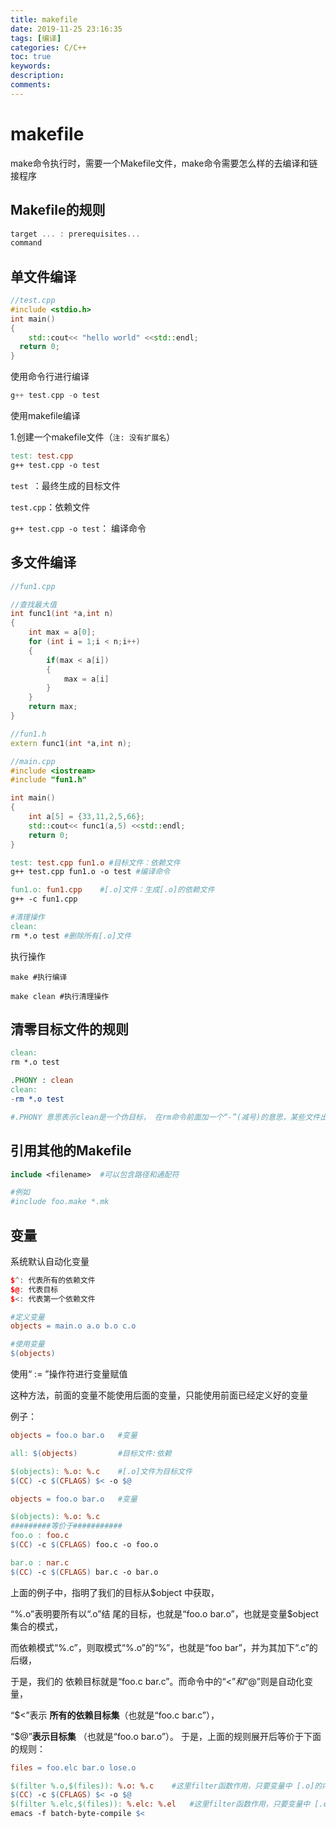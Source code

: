 ```yaml
---
title: makefile
date: 2019-11-25 23:16:35
tags: [编译]
categories: C/C++
toc: true
keywords: 
description: 
comments: 
---
```


# makefile


make命令执行时，需要一个Makefile文件，make命令需要怎么样的去编译和链接程序


## Makefile的规则


```C++
target ... : prerequisites...
command
```


## 单文件编译


```C++
//test.cpp
#include <stdio.h>
int main()
{
	std::cout<< "hello world" <<std::endl;
  return 0;
}
```


使用命令行进行编译


```C++
g++ test.cpp -o test
```


使用makefile编译


1.创建一个makefile文件（`注: 没有扩展名`）


```makefile
test: test.cpp
g++ test.cpp -o test
```


`test `：最终生成的目标文件


`test.cpp`：依赖文件


`g++ test.cpp -o test`： 编译命令


## 多文件编译


```C++
//fun1.cpp

//查找最大值
int func1(int *a,int n)
{
    int max = a[0];
    for (int i = 1;i < n;i++)
    {
        if(max < a[i])
        {
            max = a[i]
        }
    }
    return max;
}
```


```C++
//fun1.h
extern func1(int *a,int n);
```


```C++
//main.cpp
#include <iostream>
#include "fun1.h"

int main()
{
    int a[5] = {33,11,2,5,66};
    std::cout<< func1(a,5) <<std::endl;
    return 0;
}
```


```makefile
test: test.cpp fun1.o #目标文件：依赖文件
g++ test.cpp fun1.o -o test	#编译命令

fun1.o: fun1.cpp	#[.o]文件：生成[.o]的依赖文件
g++ -c fun1.cpp

#清理操作
clean:
rm *.o test	#删除所有[.o]文件
```


执行操作


```shell
make #执行编译

make clean #执行清理操作
```


## 清零目标文件的规则


```makefile
clean:
rm *.o test

.PHONY : clean
clean:
-rm *.o test

#.PHONY 意思表示clean是一个伪目标， 在rm命令前面加一个“-”(减号)的意思，某些文件出现问题，不需要管，继续后面的事。clean的规则不要放在文件的开头，不然就是变成make的默认目标，clean从来就是放在最后。
```


## 引用其他的Makefile


```makefile
include <filename>  #可以包含路径和通配符

#例如
#include foo.make *.mk
```


## 变量


系统默认自动化变量


```C++
$^: 代表所有的依赖文件
$@: 代表目标
$<: 代表第一个依赖文件
```


```makefile
#定义变量
objects = main.o a.o b.o c.o

#使用变量
$(objects)
```


使用“ :=  ”操作符进行变量赋值


这种方法，前面的变量不能使用后面的变量，只能使用前面已经定义好的变量


例子：


```makefile
objects = foo.o bar.o	#变量

all: $(objects)		    #目标文件:依赖

$(objects): %.o: %.c	#[.o]文件为目标文件 
$(CC) -c $(CFLAGS) $< -o $@
```




```makefile
objects = foo.o bar.o	#变量

$(objects): %.o: %.c
#########等价于###########
foo.o : foo.c
$(CC) -c $(CFLAGS) foo.c -o foo.o

bar.o : nar.c
$(CC) -c $(CFLAGS) bar.c -o bar.o
```

上面的例子中，指明了我们的目标从\$object 中获取，

“%.o”表明要所有以“.o”结 尾的目标，也就是“foo.o bar.o”，也就是变量\$object 集合的模式，

而依赖模式“%.c”，则取模式“%.o”的“%”，也就是“foo bar”，并为其加下“.c”的后缀，

于是，我们的 依赖目标就是“foo.c bar.c”。而命令中的“$<”和“$@”则是自动化变量，

“​\$<”表示 **所有的依赖目标集**（也就是“foo.c bar.c”），

“$@”**表示目标集** （也就是“foo.o bar.o”）。 于是，上面的规则展开后等价于下面的规则：  


```makefile
files = foo.elc bar.o lose.o

$(filter %.o,$(files)): %.o: %.c	#这里filter函数作用，只要变量中 [.o]的内容
$(CC) -c $(CFLAGS) $< -o $@
$(filter %.elc,$(files)): %.elc: %.el	#这里filter函数作用，只要变量中 [.elc]的内容
emacs -f batch-byte-compile $<
```